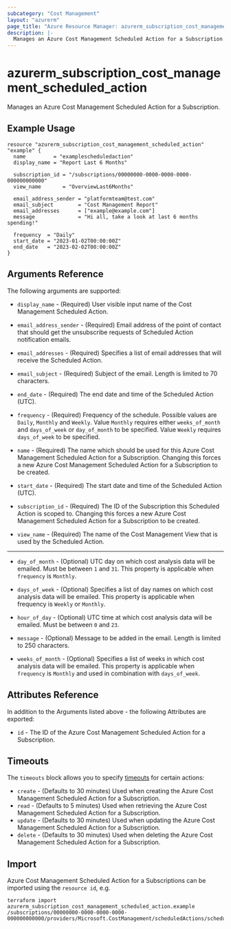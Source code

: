 ```yaml
---
subcategory: "Cost Management"
layout: "azurerm"
page_title: "Azure Resource Manager: azurerm_subscription_cost_management_scheduled_action"
description: |-
  Manages an Azure Cost Management Scheduled Action for a Subscription.
---
```


# azurerm_subscription_cost_management_scheduled_action

Manages an Azure Cost Management Scheduled Action for a Subscription.

## Example Usage

```hcl
resource "azurerm_subscription_cost_management_scheduled_action" "example" {
  name         = "examplescheduledaction"
  display_name = "Report Last 6 Months"

  subscription_id = "/subscriptions/00000000-0000-0000-0000-000000000000"
  view_name       = "OverviewLast6Months"

  email_address_sender = "platformteam@test.com"
  email_subject        = "Cost Management Report"
  email_addresses      = ["example@example.com"]
  message              = "Hi all, take a look at last 6 months spending!"

  frequency  = "Daily"
  start_date = "2023-01-02T00:00:00Z"
  end_date   = "2023-02-02T00:00:00Z"
}
```

## Arguments Reference

The following arguments are supported:

* `display_name` - (Required) User visible input name of the Cost Management Scheduled Action.

* `email_address_sender` - (Required) Email address of the point of contact that should get the unsubscribe requests of Scheduled Action notification emails.

* `email_addresses` - (Required) Specifies a list of email addresses that will receive the Scheduled Action.

* `email_subject` - (Required) Subject of the email. Length is limited to 70 characters.

* `end_date` - (Required) The end date and time of the Scheduled Action (UTC).

* `frequency` - (Required) Frequency of the schedule. Possible values are `Daily`, `Monthly` and `Weekly`. Value `Monthly` requires either `weeks_of_month` and `days_of_week` or `day_of_month` to be specified. Value `Weekly` requires `days_of_week` to be specified.

* `name` - (Required) The name which should be used for this Azure Cost Management Scheduled Action for a Subscription. Changing this forces a new Azure Cost Management Scheduled Action for a Subscription to be created.

* `start_date` - (Required) The start date and time of the Scheduled Action (UTC).

* `subscription_id` - (Required) The ID of the Subscription this Scheduled Action is scoped to. Changing this forces a new Azure Cost Management Scheduled Action for a Subscription to be created.

* `view_name` - (Required) The name of the Cost Management View that is used by the Scheduled Action.

---

* `day_of_month` - (Optional) UTC day on which cost analysis data will be emailed. Must be between `1` and `31`. This property is applicable when `frequency` is `Monthly`.

* `days_of_week` - (Optional) Specifies a list of day names on which cost analysis data will be emailed. This property is applicable when frequency is `Weekly` or `Monthly`.

* `hour_of_day` - (Optional) UTC time at which cost analysis data will be emailed. Must be between `0` and `23`.

* `message` - (Optional) Message to be added in the email. Length is limited to 250 characters.

* `weeks_of_month` - (Optional) Specifies a list of weeks in which cost analysis data will be emailed. This property is applicable when `frequency` is `Monthly` and used in combination with `days_of_week`.

## Attributes Reference

In addition to the Arguments listed above - the following Attributes are exported: 

* `id` - The ID of the Azure Cost Management Scheduled Action for a Subscription.

## Timeouts

The `timeouts` block allows you to specify [timeouts](https://www.terraform.io/language/resources/syntax#operation-timeouts) for certain actions:

* `create` - (Defaults to 30 minutes) Used when creating the Azure Cost Management Scheduled Action for a Subscription.
* `read` - (Defaults to 5 minutes) Used when retrieving the Azure Cost Management Scheduled Action for a Subscription.
* `update` - (Defaults to 30 minutes) Used when updating the Azure Cost Management Scheduled Action for a Subscription.
* `delete` - (Defaults to 30 minutes) Used when deleting the Azure Cost Management Scheduled Action for a Subscription.

## Import

Azure Cost Management Scheduled Action for a Subscriptions can be imported using the `resource id`, e.g.

```shell
terraform import azurerm_subscription_cost_management_scheduled_action.example /subscriptions/00000000-0000-0000-0000-000000000000/providers/Microsoft.CostManagement/scheduledActions/scheduledaction1
```
